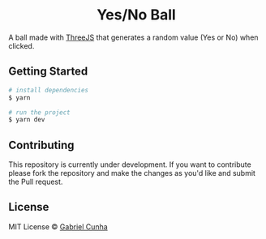 <h1 align="center">
  Yes/No Ball
</h1>

A ball made with [ThreeJS](https://threejs.org/) that generates a random value (Yes or No) when clicked.

## Getting Started

```sh
# install dependencies
$ yarn

# run the project
$ yarn dev
```

## Contributing

This repository is currently under development. If you want to contribute please fork the repository and make the changes as you'd like and submit the Pull request.

## License

MIT License © [Gabriel Cunha](https://github.com/gabrielllcunha)